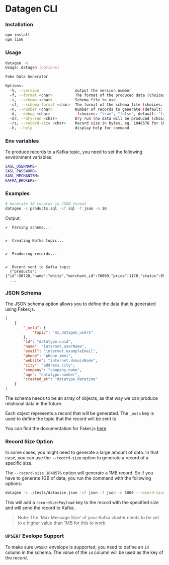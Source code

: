 # Datagen CLI

### Installation

```bash
npm install
npm link
```

### Usage

```bash
datagen -h
Usage: datagen [options]

Fake Data Generator

Options:
  -V, --version                output the version number
  -f, --format <char>          The format of the produced data (choices: "json", "avro", default: "json")
  -s, --schema <char>          Schema file to use
  -sf, --schema-format <char>  The format of the schema file (choices: "json", "avro", "sql", default: "sql")
  -n, --number <char>          Number of records to generate (default: "10")
  -d, --debug <char>            (choices: "true", "false", default: "false")
  -dr, --dry-run <char>        Dry run (no data will be produced (choices: "true", "false", default: "false")
  -rs, --record-size <char>    Record size in bytes, eg. 1048576 for 1MB
  -h, --help                   display help for command
```

### Env variables

To produce records to a Kafka topic, you need to set the following environment variables:

```bash
SASL_USERNAME=
SASL_PASSWORD=
SASL_MECHANISM=
KAFKA_BROKERS=
```

### Examples

```bash
# Generate 10 records in JSON format
datagen -s products.sql -sf sql -f json -n 10
```

Output:

```
✔  Parsing schema...


✔  Creating Kafka topic...


✔  Producing records...


✔  Record sent to Kafka topic
  {"products":{"id":50720,"name":"white","merchant_id":76809,"price":1170,"status":89517,"created_at":"upset"}}
  ...
```

### JSON Schema

The JSON schema option allows you to define the data that is generated using Faker.js.

```json
[
    {
        "_meta": {
            "topic": "mz_datagen_users"
        },
        "id": "datatype.uuid",
        "name": "internet.userName",
        "email": "internet.exampleEmail",
        "phone": "phone.imei",
        "website": "internet.domainName",
        "city": "address.city",
        "company": "company.name",
        "age": "datatype.number",
        "created_at": "datatype.datetime"
    }
]
```

The schema needs to be an array of objects, as that way we can produce relational data in the future.

Each object represents a record that will be generated. The `_meta` key is used to define the topic that the record will be sent to.

You can find the documentation for Faker.js [here](https://fakerjs.dev/api/)

### Record Size Option

In some cases, you might need to generate a large amount of data. In that case, you can use the `--record-size` option to generate a record of a specific size.

The `--record-size 1048576` option will generate a 1MB record. So if you have to generate 1GB of data, you run the command with the following options:

```bash
datagen -s ./tests/datasize.json -sf json -f json -n 1000 --record-size 1048576
```

This will add a `recordSizePayload` key to the record with the specified size and will send the record to Kafka.

> Note: The 'Max Message Size' of your Kafka cluster needs to be set to a higher value than 1MB for this to work.

### `UPSERT` Evelope Support

To make sure `UPSERT` envelope is supported, you need to define an `id` column in the schema.
The value of the `id` column will be used as the key of the record.

